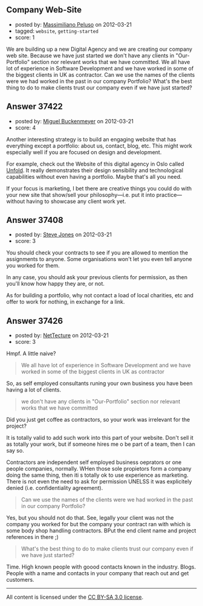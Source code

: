 ## Company Web-Site

- posted by: [Massimiliano Peluso](https://stackexchange.com/users/-1/16767-massimiliano-peluso) on 2012-03-21
- tagged: `website`, `getting-started`
- score: 1

We are building up a new Digital Agency and we are creating our company web site. Because we have just started we don't have any clients in "Our-Portfolio" section nor relevant works that we have committed. We all have lot of experience in Software Development and we have worked in some of the biggest clients in UK as contractor. Can we use the names of the clients were we had worked in the past in our company Portfolio? What's the best thing to do to make clients trust our company even if we have just started?


## Answer 37422

- posted by: [Miguel Buckenmeyer](https://stackexchange.com/users/-1/2383-miguel-buckenmeyer) on 2012-03-21
- score: 4

<p>Another interesting strategy is to build an engaging website that has everything except a portfolio: about us, contact, blog, etc. This might work especially well if you are focused on design and development.</p>

<p>For example, check out the Website of this digital agency in Oslo called <a href="http://unfold.no/" rel="nofollow">Unfold</a>. It really demonstrates their design sensibility and technological capabilities without even having a portfolio. Maybe that's all you need.</p>

<p>If your focus is marketing, I bet there are creative things you could do with your new site that show/sell your philosophy—i.e. put it into practice—without having to showcase any client work yet.</p>



## Answer 37408

- posted by: [Steve Jones](https://stackexchange.com/users/-1/12985-steve-jones) on 2012-03-21
- score: 3

You should check your contracts to see if you are allowed to mention the assignments to anyone. Some organisations won't let you even tell anyone you worked for them.

In any case, you should ask your previous clients for permission, as then you'll know how happy they are, or not.

As for building a portfolio, why not contact a load of local charities, etc and offer to work for nothing, in exchange for a link.


## Answer 37426

- posted by: [NetTecture](https://stackexchange.com/users/-1/3350-nettecture) on 2012-03-21
- score: 3

Hmpf. A little naive?

> We all have lot of experience in Software Development and we have worked in some of the 
> biggest clients in UK as contractor

So, as self employed consultants runing your own business you have been having a lot of clients.

> we don't have any clients in "Our-Portfolio" section nor relevant works that we have committed

Did you just get coffee as contractors, so your work was irrelevant for the project?

It is totally valid to add such work into this part of your website. Don't sell it as totally your work, but if someone hires me o be part of a team, then I can say so.

Contractors are independent self employed business oeprators or one people companies, normally. WHen those sole propietors form a company doing the same thing, then iti s totally ok to use experience as marketing. There is not even the need to ask for permission UNELSS it was explicitely denied (i.e. confidentiality agreement).

> Can we use the names of the clients were we had worked in the past in our company Portfolio?

Yes, but you should not do that. See, legally your client was not the company you worked for but the company your contract ran with which is some body shop handling contractors. BPut the end client name and project references in there ;)

> What's the best thing to do to make clients trust our company even if we have just started?

Time. High known people with goood contacts known in the industry. Blogs. People with a name and contacts in your company that reach out and get customers.



---

All content is licensed under the [CC BY-SA 3.0 license](https://creativecommons.org/licenses/by-sa/3.0/).
